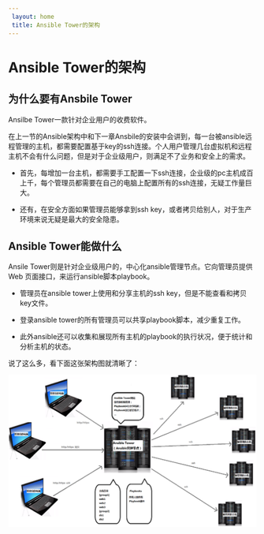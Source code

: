 ```yaml
---
 layout: home
 title: Ansible Tower的架构
---
```


# Ansible Tower的架构

## 为什么要有Ansbile Tower

Ansilbe Tower一款针对企业用户的收费软件。

在上一节的Ansible架构中和下一章Ansbile的安装中会讲到，每一台被ansible远程管理的主机，都需要配置基于key的ssh连接。个人用户管理几台虚拟机和远程主机不会有什么问题，但是对于企业级用户，则满足不了业务和安全上的需求。

* 首先，每增加一台主机，都需要手工配置一下ssh连接，企业级的pc主机成百上千，每个管理员都需要在自己的电脑上配置所有的ssh连接，无疑工作量巨大。

* 还有，在安全方面如果管理员能够拿到ssh key，或者拷贝给别人，对于生产环境来说无疑是最大的安全隐患。

## Ansible Tower能做什么

Ansile Tower则是针对企业级用户的，中心化ansible管理节点。它向管理员提供 Web 页面接口，来运行ansible脚本playbook。

* 管理员在ansible tower上使用和分享主机的ssh key，但是不能查看和拷贝key文件。

* 登录ansible tower的所有管理员可以共享playbook脚本，减少重复工作。

* 此外ansible还可以收集和展现所有主机的playbook的执行状况，便于统计和分析主机的状态。

说了这么多，看下面这张架构图就清晰了：

![](ansible-tower-arti-2nd.png)

